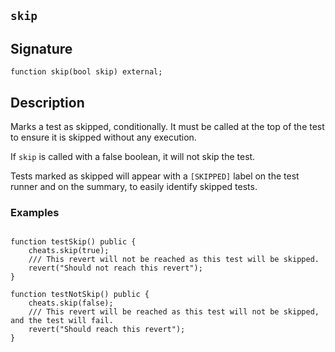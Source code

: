 ## `skip`

## Signature

```solidity
function skip(bool skip) external;
```

## Description

Marks a test as skipped, conditionally. It must be called at the top of the test to ensure it is skipped without any execution.

If `skip` is called with a false boolean, it will not skip the test.

Tests marked as skipped will appear with a `[SKIPPED]` label on the test runner and on the summary, to easily identify skipped tests.

### Examples

```solidity

function testSkip() public {
    cheats.skip(true);
    /// This revert will not be reached as this test will be skipped.
    revert("Should not reach this revert");
}

function testNotSkip() public {
    cheats.skip(false);
    /// This revert will be reached as this test will not be skipped, and the test will fail.
    revert("Should reach this revert");
}
```